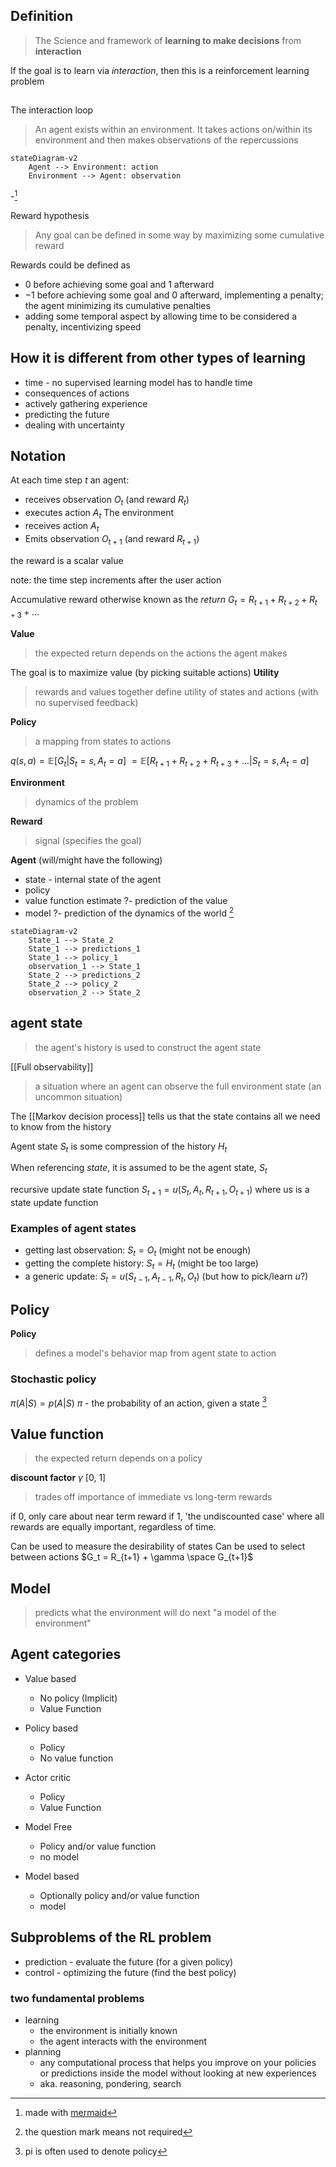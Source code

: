 ## Definition
> The Science and framework of **learning to make decisions** from **interaction**

If the goal is to learn via _interaction_, then this is a reinforcement learning problem

## 
The interaction loop 
> An agent exists within an environment. It takes actions on/within its environment and then makes observations of the repercussions

```mermaid
stateDiagram-v2
	Agent --> Environment: action
	Environment --> Agent: observation
```
-[^1]
[^1]: made with [mermaid](https://mermaid.js.org/syntax/stateDiagram.html)

Reward hypothesis
> Any goal can be defined in some way by maximizing some cumulative reward

Rewards could be defined as 
- 0 before achieving some goal and 1 afterward
- $-1$ before achieving some goal and 0 afterward, implementing a penalty; the agent minimizing its cumulative penalties
- adding some temporal aspect by allowing time to be considered a penalty, incentivizing speed

## How it is different from other types of learning
- time - no supervised learning model has to handle time
- consequences of actions
- actively gathering experience
- predicting the future
- dealing with uncertainty 

## Notation

At each time step $t$ an agent:
- receives observation $O_t$ (and reward $R_t$)
- executes action $A_t$
The environment
- receives action $A_t$
- Emits observation $O_{t+1}$ (and reward $R_{t+1}$)

the reward is a scalar value

note: the time step increments after the user action

Accumulative reward otherwise known as the *return*
$G_t = R_{t+1} + R_{t+2} + R_{t+3} + ...$

**Value**
> the expected return
> depends on the actions the agent makes

The goal is to maximize value (by picking suitable actions)
**Utility** 
> rewards and values together define utility of states and actions (with no supervised feedback)

**Policy**
> a mapping from states to actions


$q(s,a) = \mathbb{E}[G_t|S_t = s, A_t = a]$
		  $= \mathbb{E}[R_{t+1} + R_{t+2} + R_{t+3} + ... | S_t = s, A_t = a]$

**Environment**
> dynamics of the problem

**Reward**
> signal (specifies the goal)

**Agent** (will/might have the following)
- state - internal state of the agent
- policy
- value function estimate ?- prediction of the value 
- model ?- prediction of the dynamics of the world 
[^2]
[^2]: the question mark means not required

```mermaid
stateDiagram-v2
	State_1 --> State_2
	State_1 --> predictions_1
	State_1 --> policy_1
	observation_1 --> State_1
	State_2 --> predictions_2
	State_2 --> policy_2
	observation_2 --> State_2
```

## agent state
> the agent's history is used to construct the agent state

[[Full observability]]
> a situation where an agent can observe the full environment state (an uncommon situation)

The [[Markov decision process]] tells us that the state contains all we need to know from the history

Agent state $S_t$ is some compression of the history $H_t$

When referencing _state_, it is assumed to be the agent state, $S_t$

recursive update state function
$S_{t+1} = u(S_t, A_t, R_{t + 1}, O_{t + 1})$
where us is a state update function

### Examples of agent states
- getting last observation: $S_t = O_t$ (might not be enough)
- getting the complete history: $S_t = H_t$ (might be too large)
- a generic update: $S_t = u(S_{t-1},A_{t-1},R_t,O_t)$ (but how to pick/learn $u$?)

## Policy
**Policy**
> defines a model's behavior
> map from agent state to action
### Stochastic policy
$\pi(A|S) = p(A|S)$
$\pi$ - the probability of an action, given a state [^3]
[^3]: pi is often used to denote policy
## Value function
> the expected return 
> depends on a policy

**discount factor** $\gamma$ [0, 1]
> trades off importance of immediate vs long-term rewards

if 0, only care about near term reward
if 1, 'the undiscounted case' where all rewards are equally important, regardless of time. 

Can be used to measure the desirability of states
Can be used to select between actions
$G_t = R_{t+1} + \gamma \space G_{t+1}$

## Model
> predicts what the environment will do next
> "a model of the environment"

## Agent categories
- Value based
	- No policy (Implicit)
	- Value Function
- Policy based
	- Policy
	- No value function
- Actor critic
	- Policy 
	- Value Function

- Model Free
	- Policy and/or value function
	- no model
- Model based
	- Optionally policy and/or value function
	- model 

## Subproblems of the RL problem
- prediction - evaluate the future (for a given policy)
- control - optimizing the future (find the best policy)

### two fundamental problems
- learning 
	- the environment is initially known
	- the agent interacts with the environment
- planning
	- any computational process that helps you improve on your policies or predictions inside the model without looking at new experiences
	- aka. reasoning, pondering, search


